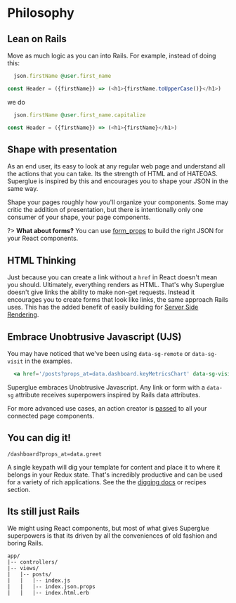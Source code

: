 # Philosophy

## Lean on Rails

Move as much logic as you can into Rails. For example, instead of doing
this:

```ruby
  json.firstName @user.first_name
```

```js
const Header = ({firstName}) => (<h1>{firstName.toUpperCase()}</h1>)
```

we do

```ruby
  json.firstName @user.first_name.capitalize
```

```js
const Header = ({firstName}) => (<h1>{firstName}</h1>)
```

## Shape with presentation

As an end user, its easy to look at any regular web page and understand all the
actions that you can take. Its the strength of HTML and of HATEOAS. Superglue is
inspired by this and encourages you to shape your JSON in the same way.

Shape your pages roughly how you'll organize your components. Some may critic
the addition of presentation, but there is intentionally only one consumer of
your shape, your page components.

?> **What about forms?** You can use [form_props] to build the right JSON for your
React components.

  [form_props]: https://github.com/thoughtbot/form_props


## HTML Thinking

Just because you can create a link without a `href` in React doesn't mean you
should. Ultimately, everything renders as HTML. That's why Superglue doesn't
give links the ability to make non-get requests. Instead it encourages you to
create forms that look like links, the same approach Rails uses. This has the
added benefit of easily building for [Server Side Rendering].

  [Server Side Rendering]: ./recipes/server-side-rendering.md

## Embrace Unobtrusive Javascript (UJS)

You may have noticed that we've been using `data-sg-remote` or `data-sg-visit`
in the examples.

```jsx
  <a href='/posts?props_at=data.dashboard.keyMetricsChart' data-sg-visit />
```

Superglue embraces Unobtrusive Javascript. Any link or form with a `data-sg`
attribute receives superpowers inspired by Rails data attributes.

For more advanced use cases, an action creator is [passed] to all your connected
page components.

  [passed]: ./navigation.md


## You can dig it!

```
/dashboard?props_at=data.greet
```

A single keypath will dig your template for content and place it to where it
belongs in your Redux state. That's incredibly productive and can be used for a
variety of rich applications. See the the [digging docs] or recipes section.

## Its still just Rails

We might using React components, but most of what gives Superglue superpowers is that
its driven by all the conveniences of old fashion and boring Rails.

```treeview
app/
|-- controllers/
|-- views/
|   |-- posts/
|   |   |-- index.js
|   |   |-- index.json.props
|   |   |-- index.html.erb
```

[props_template]: https://github.com/thoughtbot/props_template
[digging docs]: ./traversal-guide.md
